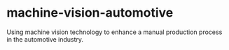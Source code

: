 # machine-vision-automotive
Using machine vision technology to enhance a manual production process in the automotive industry. 
